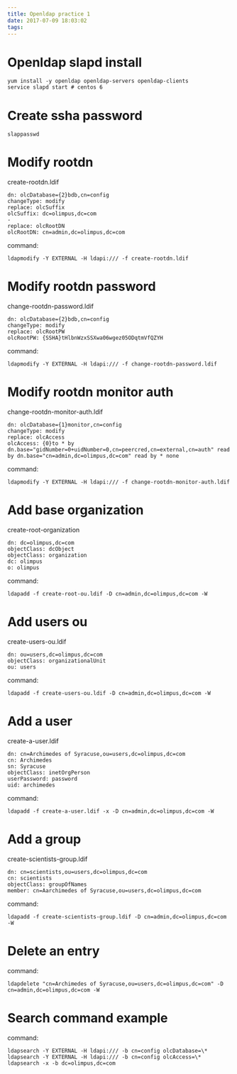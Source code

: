 ```yaml
---
title: Openldap practice 1
date: 2017-07-09 18:03:02
tags:
---
```

# Openldap slapd install
```
yum install -y openldap openldap-servers openldap-clients
service slapd start # centos 6
```
# Create ssha password
```
slappasswd
```
# Modify rootdn
create-rootdn.ldif
```
dn: olcDatabase={2}bdb,cn=config
changeType: modify
replace: olcSuffix
olcSuffix: dc=olimpus,dc=com
-
replace: olcRootDN
olcRootDN: cn=admin,dc=olimpus,dc=com
```
command:
```
ldapmodify -Y EXTERNAL -H ldapi:/// -f create-rootdn.ldif  
```
# Modify rootdn password
change-rootdn-password.ldif
```
dn: olcDatabase={2}bdb,cn=config
changeType: modify
replace: olcRootPW
olcRootPW: {SSHA}tHlbnWzxSSXwa06wgez05ODqtmVfQZYH
```
command:
```
ldapmodify -Y EXTERNAL -H ldapi:/// -f change-rootdn-password.ldif
```
# Modify rootdn monitor auth
change-rootdn-monitor-auth.ldif
```
dn: olcDatabase={1}monitor,cn=config
changeType: modify
replace: olcAccess
olcAccess: {0}to * by dn.base="gidNumber=0+uidNumber=0,cn=peercred,cn=external,cn=auth" read by dn.base="cn=admin,dc=olimpus,dc=com" read by * none
```
command:
```
ldapmodify -Y EXTERNAL -H ldapi:/// -f change-rootdn-monitor-auth.ldif
```
# Add base organization
create-root-organization
```
dn: dc=olimpus,dc=com
objectClass: dcObject
objectClass: organization
dc: olimpus
o: olimpus
```
command:
```
ldapadd -f create-root-ou.ldif -D cn=admin,dc=olimpus,dc=com -W
```
# Add users ou
create-users-ou.ldif
```
dn: ou=users,dc=olimpus,dc=com
objectClass: organizationalUnit
ou: users
```
command:
```
ldapadd -f create-users-ou.ldif -D cn=admin,dc=olimpus,dc=com -W
```
# Add a user
create-a-user.ldif
```
dn: cn=Archimedes of Syracuse,ou=users,dc=olimpus,dc=com
cn: Archimedes
sn: Syracuse
objectClass: inetOrgPerson
userPassword: password
uid: archimedes
```
command:
```
ldapadd -f create-a-user.ldif -x -D cn=admin,dc=olimpus,dc=com -W
```
# Add a group
create-scientists-group.ldif
```
dn: cn=scientists,ou=users,dc=olimpus,dc=com
cn: scientists
objectClass: groupOfNames
member: cn=Aarchimedes of Syracuse,ou=users,dc=olimpus,dc=com
```
command:
```
ldapadd -f create-scientists-group.ldif -D cn=admin,dc=olimpus,dc=com -W
```
# Delete an entry
command:
```
ldapdelete "cn=Archimedes of Syracuse,ou=users,dc=olimpus,dc=com" -D cn=admin,dc=olimpus,dc=com -W
```

# Search command example
command:
```
ldapsearch -Y EXTERNAL -H ldapi:/// -b cn=config olcDatabase=\*
ldapsearch -Y EXTERNAL -H ldapi:/// -b cn=config olcAccess=\*
ldapsearch -x -b dc=olimpus,dc=com
```





